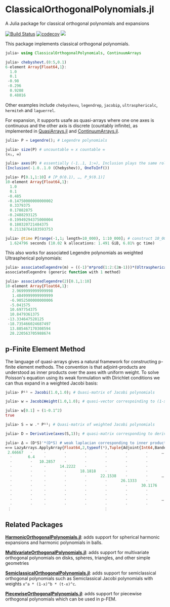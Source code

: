 # ClassicalOrthogonalPolynomials.jl
A Julia package for classical orthogonal polynomials and expansions

[![Build Status](https://github.com/JuliaApproximation/ClassicalOrthogonalPolynomials.jl/workflows/CI/badge.svg)](https://github.com/JuliaApproximation/ClassicalOrthogonalPolynomials.jl/actions)
[![codecov](https://codecov.io/gh/JuliaApproximation/ClassicalOrthogonalPolynomials.jl/branch/master/graph/badge.svg)](https://codecov.io/gh/JuliaApproximation/ClassicalOrthogonalPolynomials.jl)
[![](https://img.shields.io/badge/docs-latest-blue.svg)](https://JuliaApproximation.github.io/ClassicalOrthogonalPolynomials.jl)


This package implements classical orthogonal polynomials.
```julia
julia> using ClassicalOrthogonalPolynomials, ContinuumArrays

julia> chebyshevt.(0:5,0.1)
6-element Array{Float64,1}:
  1.0
  0.1
 -0.98
 -0.296
  0.9208
  0.48016
```
Other examples include `chebyshevu`, `legendrep`, `jacobip`, `ultrasphericalc`, `hermiteh` and `laguerrel`.

For expansion, it supports usafe as quasi-arrays where one one axes is continuous and the other axis is discrete (countably infinite), as implemented in [QuasiArrays.jl](https://github.com/JuliaApproximation/QuasiArrays.jl) and  [ContinuumArrays.jl](https://github.com/JuliaApproximation/ContinuumArrays.jl).  
```julia
julia> P = Legendre(); # Legendre polynomials

julia> size(P) # uncountable ∞ x countable ∞
(ℵ₁, ∞)

julia> axes(P) # essentially (-1..1, 1:∞), Inclusion plays the same role as Slice
(Inclusion(-1.0..1.0 (Chebyshev)), OneToInf())

julia> P[0.1,1:10] # [P_0(0.1), …, P_9(0.1)]
10-element Array{Float64,1}:
  1.0                
  0.1                
 -0.485              
 -0.14750000000000002
  0.3379375          
  0.17882875         
 -0.2488293125       
 -0.19949294375000004
  0.180320721484375  
  0.21138764183593753

julia> @time P[range(-1,1; length=10_000), 1:10_000]; # construct 10_000^2 Vandermonde matrix
  1.624796 seconds (10.02 k allocations: 1.491 GiB, 6.81% gc time)
```
This also works for associated Legendre polynomials as weighted Ultraspherical polynomials:
```julia
julia> associatedlegendre(m) = ((-1)^m*prod(1:2:(2m-1)))*(UltrasphericalWeight((m+1)/2).*Ultraspherical(m+1/2))
associatedlegendre (generic function with 1 method)

julia> associatedlegendre(2)[0.1,1:10]
10-element Array{Float64,1}:
   2.9699999999999998
   1.4849999999999999
  -6.9052500000000006
  -5.041575          
  10.697754375       
  10.8479361375      
 -13.334647528125    
 -18.735466024687497 
  13.885467170308594 
  28.220563705988674 
```

## p-Finite Element Method

The language of quasi-arrays gives a natural framework for constructing p-finite element methods. The convention
is that adjoint-products are understood as inner products over the axes with uniform weight. To solve Poisson's equation
using its weak formulation with Dirichlet conditions we can thus expand in a weighted Jacobi basis:
```julia
julia> P¹¹ = Jacobi(1.0,1.0); # Quasi-matrix of Jacobi polynomials

julia> w = JacobiWeight(1.0,1.0); # quasi-vector correspoinding to (1-x^2)

julia> w[0.1] ≈ (1-0.1^2)
true

julia> S = w .* P¹¹; # Quasi-matrix of weighted Jacobi polynomials

julia> D = Derivative(axes(S,1)); # quasi-matrix corresponding to derivative

julia> Δ = (D*S)'*(D*S) # weak laplacian corresponding to inner products of weighted Jacobi polynomials
∞×∞ LazyArrays.ApplyArray{Float64,2,typeof(*),Tuple{Adjoint{Int64,BandedMatrices.BandedMatrix{Int64,Adjoint{Int64,InfiniteArrays.InfStepRange{Int64,Int64}},InfiniteArrays.OneToInf{Int64}}},LazyArrays.BroadcastArray{Float64,2,typeof(*),Tuple{LazyArrays.BroadcastArray{Float64,1,typeof(/),Tuple{Int64,InfiniteArrays.InfStepRange{Int64,Int64}}},BandedMatrices.BandedMatrix{Int64,Adjoint{Int64,InfiniteArrays.InfStepRange{Int64,Int64}},InfiniteArrays.OneToInf{Int64}}}}}} with indices OneToInf()×OneToInf():
 2.66667   ⋅     ⋅        ⋅        ⋅        ⋅        ⋅        ⋅      …  
  ⋅       6.4    ⋅        ⋅        ⋅        ⋅        ⋅        ⋅         
  ⋅        ⋅   10.2857    ⋅        ⋅        ⋅        ⋅        ⋅         
  ⋅        ⋅     ⋅      14.2222    ⋅        ⋅        ⋅        ⋅         
  ⋅        ⋅     ⋅        ⋅      18.1818    ⋅        ⋅        ⋅         
  ⋅        ⋅     ⋅        ⋅        ⋅      22.1538    ⋅        ⋅      …  
  ⋅        ⋅     ⋅        ⋅        ⋅        ⋅      26.1333    ⋅         
  ⋅        ⋅     ⋅        ⋅        ⋅        ⋅        ⋅      30.1176     
  ⋅        ⋅     ⋅        ⋅        ⋅        ⋅        ⋅        ⋅         
  ⋅        ⋅     ⋅        ⋅        ⋅        ⋅        ⋅        ⋅         
  ⋅        ⋅     ⋅        ⋅        ⋅        ⋅        ⋅        ⋅      …  
  ⋅        ⋅     ⋅        ⋅        ⋅        ⋅        ⋅        ⋅         
 ⋮                                         ⋮                         ⋱  
```

## Related Packages

**[HarmonicOrthogonalPolynomials.jl](https://github.com/JuliaApproximation/HarmonicOrthogonalPolynomials.jl)**: adds support for spherical harmonic expansions and harmonic polynomials in balls.

**[MultivariateOrthogonalPolynomials.jl](https://github.com/JuliaApproximation/MultivariateOrthogonalPolynomials.jl)**: adds support for multivariate orthogonal polynomials on disks, spheres, triangles, and other simple geometries

**[SemiclassicalOrthogonalPolynomials.jl](https://github.com/JuliaApproximation/SemiclassicalOrthogonalPolynomials.jl)**: adds support for semiclassical orthogonal polynomials such as Semiclassical Jacobi polynomials with weights `x^a * (1-x)^b * (t-x)^c`.

**[PiecewiseOrthogonalPolynomials.jl](https://github.com/JuliaApproximation/PiecewiseOrthogonalPolynomials.jl)**: adds support for piecewise orthogonal polynomials which can be used in p-FEM.


